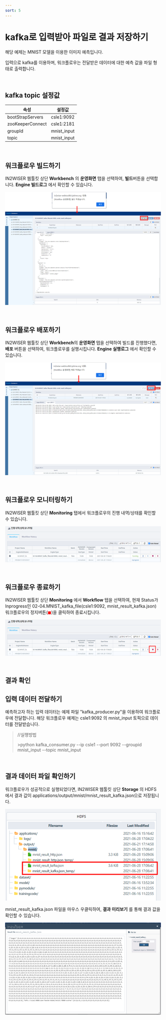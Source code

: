 ```yaml
---
sort: 5
---
```




# kafka로 입력받아 파일로 결과 저장하기

해당 예제는 MNIST 모델을 이용한 이미지 예측입니다. 

입력으로 kafka를 이용하며, 워크플로우는 전달받은 데이터에 대한 예측 값을 파일 형태로 출력합니다.

<br>

## kafka topic 설정값

| 속성             | 설정값      |
| ---------------- | ----------- |
| bootStrapServers | csle1:9092  |
| zooKeeperConnect | csle1:2181  |
| groupId          | mnist_input |
| topic            | mnist_input |

<br>

## 워크플로우 빌드하기

IN2WISER 웹툴킷 상단 **Workbench** 의 **운영화면** 탭을 선택하여, **빌드**버튼을 선택합니다. **Engine 빌드로그** 에서 확인할 수 있습니다.

![build](./images/2.2.2.4.build.png)

<br>

## 워크플로우 배포하기

IN2WISER 웹툴킷 상단 **Workbench**의 **운영화면** 탭을 선택하여 빌드를 진행했다면, **배포** 버튼을 선택하여, 워크플로우를 실행시킵니다.  **Engine 실행로그** 에서 확인할 수 있습니다.

![deploy](./images/2.2.2.4.deploy.png)

<br>

## 워크플로우 모니터링하기

IN2WISER 웹툴킷 상단 **Monitoring** 탭에서 워크플로우의 진행 내역/상태를 확인할 수 있습니다.

![monitoring](./images/2.2.2.4.monitoring.png)

<br>

## 워크플로우 종료하기

IN2WISER  웹툴킷 상단 **Monitoring** 에서 **Workflow** 탭을 선택하여, 현재 Status가 Inprogress인 02-04.MNIST_kafka_file(csle1:9092, mnist_result_kafka.json) 워크플로우의 정지버튼(<span style="color:red">&#9724;</span>)을 클릭하여 종료시킵니다.

![terminated](./images/2.2.2.4.terminated.png)

<br>

## 결과 확인

##  입력 데이터 전달하기

예측하고자 하는 입력 데이터는 예제 파일 "kafka_producer.py"을 이용하여 워크플로우에 전달합니다. 해당 워크플로우 예제는 csle1:9092 의  mnist_input 토픽으로 데이터를 전달받습니다.

>//실행방법
>
>\>python kafka_consumer.py --ip csle1 --port 9092 --groupid mnist_input --topic mnist_input

<br>

## 결과 데이터 파일 확인하기

워크플로우가 성공적으로 실행되었다면, IN2WISER 웹툴킷 상단 **Storage** 의 HDFS 에서 결과 값이 applications/output/mnist/mnist_result_kafka.json으로 저장됩니다.

<img src="./images/2.2.2.4.result.png" alt="result" style="zoom:67%;" /> 

<br>

mnist_result_kafka.json 파일을 마우스 우클릭하여, **결과 미리보기** 를 통해 결과 값을 확인할 수 있습니다.

![result_preview](./images/2.2.2.4.result_preview.png)

<br>

<br>

<br>
